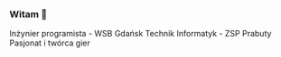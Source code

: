 ### Witam 👋
Inżynier programista - WSB Gdańsk
Technik Informatyk - ZSP Prabuty 
  Pasjonat i twórca gier
